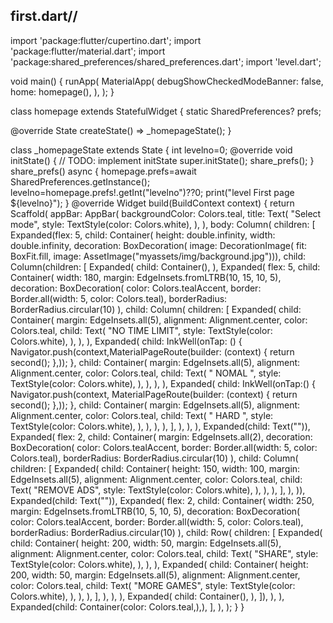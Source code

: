 







































































































first.dart//
-------------
import 'package:flutter/cupertino.dart';
import 'package:flutter/material.dart';
import 'package:shared_preferences/shared_preferences.dart';
import 'level.dart';

void main() {
  runApp(
    MaterialApp(
      debugShowCheckedModeBanner: false,
      home: homepage(),
    ),
  );
}

class homepage extends StatefulWidget {
  static SharedPreferences? prefs;

  @override
  State<homepage> createState() => _homepageState();
}

class _homepageState extends State<homepage> {
  int levelno=0;
  @override
  void initState() {
    // TODO: implement initState
    super.initState();
    share_prefs();
  }
  share_prefs() async {
    homepage.prefs=await SharedPreferences.getInstance();
    levelno=homepage.prefs!.getInt("levelno")??0;
    print("level First page ${levelno}");
  }
  @override
  Widget build(BuildContext context) {
    return Scaffold(
      appBar: AppBar(
        backgroundColor: Colors.teal,
        title: Text(
        "Select mode",
        style: TextStyle(color: Colors.white),
      ),
      ),
      body: Column(
        children: [
          Expanded(flex: 5,
            child: Container(
              height: double.infinity,
              width: double.infinity,
              decoration: BoxDecoration(
                  image: DecorationImage(
                      fit: BoxFit.fill,
                      image: AssetImage("myassets/img/background.jpg"))),
              child: Column(children: [
                Expanded(
                  child: Container(),
                ),
                Expanded(
                  flex: 5,
                  child: Container(
                    width: 180,
                    margin: EdgeInsets.fromLTRB(10, 15, 10, 5),
                    decoration: BoxDecoration(
                        color: Colors.tealAccent,
                        border: Border.all(width: 5, color: Colors.teal),
                        borderRadius: BorderRadius.circular(10)
                    ),
                    child: Column(
                      children: [
                        Expanded(
                          child: Container(
                            margin: EdgeInsets.all(5),
                            alignment: Alignment.center,
                            color: Colors.teal,
                            child: Text(
                              "NO TIME LIMIT",
                              style: TextStyle(color: Colors.white),
                            ),
                          ),
                        ),
                        Expanded(
                          child: InkWell(onTap: () {
                            Navigator.push(context,MaterialPageRoute(builder: (context) {
                              return second();
                            },));
                          },
                            child: Container(
                              margin: EdgeInsets.all(5),
                              alignment: Alignment.center,
                              color: Colors.teal,
                              child: Text(
                                "   NOMAL    ",
                                style: TextStyle(color: Colors.white),
                              ),
                            ),
                          ),
                        ),
                        Expanded(
                          child: InkWell(onTap:() {
                           Navigator.push(context, MaterialPageRoute(builder: (context) {
                             return second();
                           },));
                          },
                            child: Container(
                              margin: EdgeInsets.all(5),
                              alignment: Alignment.center,
                              color: Colors.teal,
                              child: Text(
                                "    HARD    ",
                                style: TextStyle(color: Colors.white),
                              ),
                            ),
                          ),
                        ),
                      ],
                    ),
                  ),
                ),
               Expanded(child: Text("")),
                Expanded(
                  flex: 2,
                    child: Container(
                  margin: EdgeInsets.all(2),
                  decoration: BoxDecoration(
                      color: Colors.tealAccent,
                      border: Border.all(width: 5, color: Colors.teal),
                      borderRadius: BorderRadius.circular(10)
                  ),
                  child: Column(
                    children: [
                      Expanded(
                        child: Container(
                          height: 150,
                          width: 100,
                          margin: EdgeInsets.all(5),
                          alignment: Alignment.center,
                          color: Colors.teal,
                          child: Text(
                            "REMOVE ADS",
                            style: TextStyle(color: Colors.white),
                          ),
                        ),
                      ),
                    ],
                  ),
                )),
                Expanded(child: Text("")),
                Expanded(
                  flex: 2,
                  child: Container(
                    width: 250,
                    margin: EdgeInsets.fromLTRB(10, 5, 10, 5),
                    decoration: BoxDecoration(
                        color: Colors.tealAccent,
                        border: Border.all(width: 5, color: Colors.teal),
                        borderRadius: BorderRadius.circular(10)
                    ),
                    child: Row(
                      children: [
                        Expanded(
                          child: Container(
                            height: 200,
                            width: 50,
                            margin: EdgeInsets.all(5),
                            alignment: Alignment.center,
                            color: Colors.teal,
                            child: Text(
                              "SHARE",
                              style: TextStyle(color: Colors.white),
                            ),
                          ),
                        ),
                        Expanded(
                          child: Container(
                            height: 200,
                            width: 50,
                            margin: EdgeInsets.all(5),
                            alignment: Alignment.center,
                            color: Colors.teal,
                            child: Text(
                              "MORE GAMES",
                              style: TextStyle(color: Colors.white),
                            ),
                          ),
                        ),
                      ],
                    ),
                  ),
                ),
                Expanded(
                  child: Container(),
                ),
              ]),
            ),
          ),
          Expanded(child: Container(color: Colors.teal,),),
        ],
      ),
    );
  }
}
